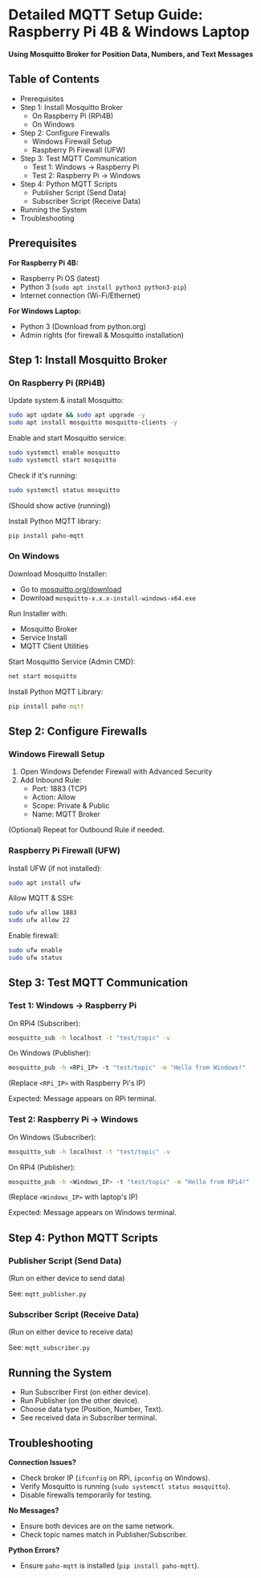 
# Detailed MQTT Setup Guide: Raspberry Pi 4B & Windows Laptop
**Using Mosquitto Broker for Position Data, Numbers, and Text Messages**

## Table of Contents
- Prerequisites
- Step 1: Install Mosquitto Broker
  - On Raspberry Pi (RPi4B)
  - On Windows
- Step 2: Configure Firewalls
  - Windows Firewall Setup
  - Raspberry Pi Firewall (UFW)
- Step 3: Test MQTT Communication
  - Test 1: Windows → Raspberry Pi
  - Test 2: Raspberry Pi → Windows
- Step 4: Python MQTT Scripts
  - Publisher Script (Send Data)
  - Subscriber Script (Receive Data)
- Running the System
- Troubleshooting

## Prerequisites
**For Raspberry Pi 4B:**
- Raspberry Pi OS (latest)
- Python 3 (`sudo apt install python3 python3-pip`)
- Internet connection (Wi-Fi/Ethernet)

**For Windows Laptop:**
- Python 3 (Download from python.org)
- Admin rights (for firewall & Mosquitto installation)

## Step 1: Install Mosquitto Broker

### On Raspberry Pi (RPi4B)
Update system & install Mosquitto:
```bash
sudo apt update && sudo apt upgrade -y
sudo apt install mosquitto mosquitto-clients -y
```

Enable and start Mosquitto service:
```bash
sudo systemctl enable mosquitto
sudo systemctl start mosquitto
```

Check if it's running:
```bash
sudo systemctl status mosquitto
```
(Should show active (running))

Install Python MQTT library:
```bash
pip install paho-mqtt
```

### On Windows
Download Mosquitto Installer:

- Go to [mosquitto.org/download](https://mosquitto.org/download)
- Download `mosquitto-x.x.x-install-windows-x64.exe`

Run Installer with:
- Mosquitto Broker
- Service Install
- MQTT Client Utilities

Start Mosquitto Service (Admin CMD):
```cmd
net start mosquitto
```

Install Python MQTT Library:
```cmd
pip install paho-mqtt
```

## Step 2: Configure Firewalls

### Windows Firewall Setup
1. Open Windows Defender Firewall with Advanced Security
2. Add Inbound Rule:
   - Port: 1883 (TCP)
   - Action: Allow
   - Scope: Private & Public
   - Name: MQTT Broker

(Optional) Repeat for Outbound Rule if needed.

### Raspberry Pi Firewall (UFW)
Install UFW (if not installed):
```bash
sudo apt install ufw
```

Allow MQTT & SSH:
```bash
sudo ufw allow 1883
sudo ufw allow 22
```

Enable firewall:
```bash
sudo ufw enable
sudo ufw status
```

## Step 3: Test MQTT Communication

### Test 1: Windows → Raspberry Pi

On RPi4 (Subscriber):
```bash
mosquitto_sub -h localhost -t "test/topic" -v
```

On Windows (Publisher):
```cmd
mosquitto_pub -h <RPi_IP> -t "test/topic" -m "Hello from Windows!"
```
(Replace `<RPi_IP>` with Raspberry Pi's IP)

Expected: Message appears on RPi terminal.

### Test 2: Raspberry Pi → Windows

On Windows (Subscriber):
```cmd
mosquitto_sub -h localhost -t "test/topic" -v
```

On RPi4 (Publisher):
```bash
mosquitto_pub -h <Windows_IP> -t "test/topic" -m "Hello from RPi4!"
```
(Replace `<Windows_IP>` with laptop's IP)

Expected: Message appears on Windows terminal.

## Step 4: Python MQTT Scripts

### Publisher Script (Send Data)
(Run on either device to send data)

See: `mqtt_publisher.py`

### Subscriber Script (Receive Data)
(Run on either device to receive data)

See: `mqtt_subscriber.py`

## Running the System
- Run Subscriber First (on either device).
- Run Publisher (on the other device).
- Choose data type (Position, Number, Text).
- See received data in Subscriber terminal.

## Troubleshooting

**Connection Issues?**
- Check broker IP (`ifconfig` on RPi, `ipconfig` on Windows).
- Verify Mosquitto is running (`sudo systemctl status mosquitto`).
- Disable firewalls temporarily for testing.

**No Messages?**
- Ensure both devices are on the same network.
- Check topic names match in Publisher/Subscriber.

**Python Errors?**
- Ensure `paho-mqtt` is installed (`pip install paho-mqtt`).
